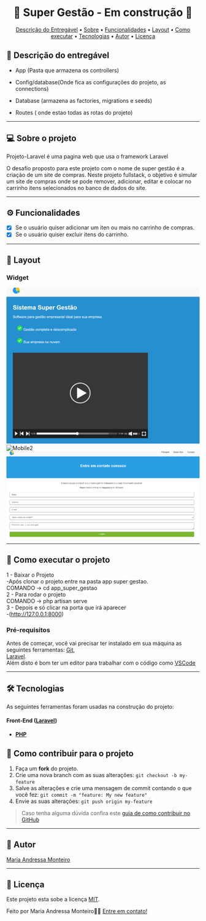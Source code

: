 
<!-- MODELO PROJETO EM ANDAMENTO -->
<h1 align="center"> 
	🚧 Super Gestão - Em construção 🚧
</h1>

<!-- ---------------------------------------------------------------------- -->


<!-- ---------------------------------------------------------------------- -->

<!-- MODELO MENU DE NAVEGAÇÃO -->
<p align="center">
 <a href="#-Descrição-do-entregável">Descrição do Entregável</a> •
 <a href="#-sobre-o-projeto">Sobre</a> •
 <a href="#-funcionalidades">Funcionalidades</a> •
 <a href="#-layout">Layout</a> • 
 <a href="#-como-executar-o-projeto">Como executar</a> • 
 <a href="#-tecnologias">Tecnologias</a> • 
 <a href="#-autor">Autor</a> • 
 <a href="#user-content--licença">Licença</a>
</p>

<!-- ---------------------------------------------------------------------- -->

<!-- MODELO DE DESCRIÇÃO -->
## 📄 Descrição do entregável

<!-- EXEMPLO DE DESCRIÇÃO DE UM PROJETO: -->
- App (Pasta que armazena os controllers)

- Config/database(Onde fica as configurações do projeto, as connections)
- Database (armazena as factories, migrations e seeds)
- Routes ( onde estao todas as rotas do projeto)
  

---

<!-- ---------------------------------------------------------------------- -->

<!-- MODELO DESCRIÇÃO SOBRE O PROJETO: -->
## 💻 Sobre o projeto

<!-- EXPLICA O MOTIVO DO PROJETO -->
Projeto-Laravel é uma pagina web que usa o framework Laravel

O desafio proposto para este projeto com o nome de super gestão é a criação de um site de compras. Neste projeto fullstack, o objetivo é simular um site de compras onde se pode remover, adicionar, editar e colocar no carrinho itens selecionados no banco de dados do site.

<!-- LINHA DE DIVISÃO: -->
---

<!-- ---------------------------------------------------------------------- -->

<!-- MODELO FUNCIONALIDADES: -->
## ⚙️ Funcionalidades

<!-- EXEMPLO DE FUNCIONALIDADES: -->
- [x] Se o usuário quiser adicionar um iten ou mais no carrinho de compras.
- [x] Se o usuário quiser excluir itens do carrinho. 

---

<!-- ---------------------------------------------------------------------- -->

<!-- EXEMPLO DE LAYOUT: -->
## 🎨 Layout

### Widget

<!-- AQUI VOCÊ PASSA O CAMINHO DA IMAGEM -->
![Mobile1](https://github.com/devAndressa/Projeto-Laravel/blob/main/imagens/TelaInicial.png)<br>
![Mobile2](https://github.com/devAndressa/Projeto-Laravel/blob/main/imagens/SobreN%C3%B3s.png)<br>
![Mobile3](https://github.com/devAndressa/Projeto-Laravel/blob/main/imagens/Contato.png)


---

<!-- ---------------------------------------------------------------------- -->

<!-- MODELO DE COMO EXECUTAR O PROJETO -->
## 🚀 Como executar o projeto

1 - Baixar o Projeto <br>
 -Após clonar o projeto entre na pasta app super gestao. <br>
 COMANDO -> cd app_super_gestao  <br>
2 - Para rodar o projeto  <br>
 COMANDO -> php artisan serve  <br>
3 - Depois e só clicar na porta que irá aparecer  <br>
 -(http://127.0.0.1:8000)

<!-- ---------------------------------------------------------------------- -->

<!-- MODELO DE PRÉ REQUISITOS -->
### Pré-requisitos

Antes de começar, você vai precisar ter instalado em sua máquina as seguintes ferramentas:
[Git](https://git-scm.com), <br>
[Laravel](https://laravel.com/docs/9.x/installation).  <br>
Além disto é bom ter um editor para trabalhar com o código como [VSCode](https://code.visualstudio.com/)

---

<!-- ---------------------------------------------------------------------- -->

<!-- MODELO DE TECNOLOGIAS -->
## 🛠 Tecnologias

As seguintes ferramentas foram usadas na construção do projeto:

#### **Front-End**  ([Laravel](https://laravel.com/docs/11.x)) 

-   **[PHP](https://www.php.net/docs.php)**
  

<!-- ---------------------------------------------------------------------- -->

<!-- MODELO DE COMO CONTRIBUIR PARA O PROJETO -->
## 💪 Como contribuir para o projeto

1. Faça um **fork** do projeto.
2. Crie uma nova branch com as suas alterações: `git checkout -b my-feature`
3. Salve as alterações e crie uma mensagem de commit contando o que você fez: `git commit -m "feature: My new feature"`
4. Envie as suas alterações: `git push origin my-feature`
> Caso tenha alguma dúvida confira este [guia de como contribuir no GitHub](./CONTRIBUTING.md)

---

<!-- ---------------------------------------------------------------------- -->

<!-- MODELO DE AUTOR-->
## 🦸 Autor

<a href="https://www.linkedin.com/in/maria-andressa-monteiro11/">
Maria Andressa Monteiro</a>
 <br />
 
---

<!-- ---------------------------------------------------------------------- -->

<!-- MODELO DE LICENÇA -->
## 📝 Licença

Este projeto esta sobe a licença [MIT](./LICENSE).

Feito por Maria Andressa Monteiro👋🏽 [Entre em contato!](https://www.linkedin.com/in/maria-andressa-monteiro11/)

